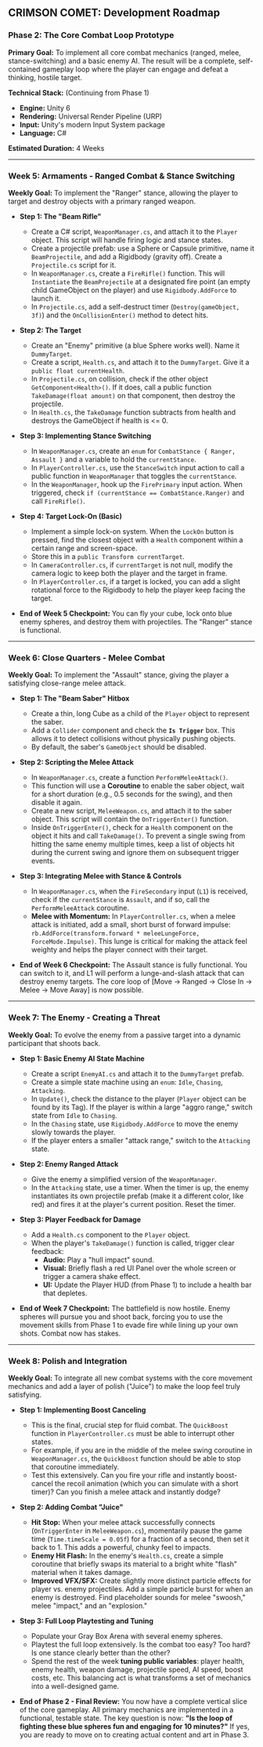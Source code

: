 ## **CRIMSON COMET: Development Roadmap**

### **Phase 2: The Core Combat Loop Prototype**

**Primary Goal:** To implement all core combat mechanics (ranged, melee, stance-switching) and a basic enemy AI. The result will be a complete, self-contained gameplay loop where the player can engage and defeat a thinking, hostile target.

**Technical Stack:** (Continuing from Phase 1)
*   **Engine:** Unity 6
*   **Rendering:** Universal Render Pipeline (URP)
*   **Input:** Unity's modern Input System package
*   **Language:** C#

**Estimated Duration:** 4 Weeks

---

### **Week 5: Armaments - Ranged Combat & Stance Switching**

**Weekly Goal:** To implement the "Ranger" stance, allowing the player to target and destroy objects with a primary ranged weapon.

*   **Step 1: The "Beam Rifle"**
    *   Create a C# script, `WeaponManager.cs`, and attach it to the `Player` object. This script will handle firing logic and stance states.
    *   Create a projectile prefab: use a Sphere or Capsule primitive, name it `BeamProjectile`, and add a Rigidbody (gravity off). Create a `Projectile.cs` script for it.
    *   In `WeaponManager.cs`, create a `FireRifle()` function. This will `Instantiate` the `BeamProjectile` at a designated fire point (an empty child GameObject on the player) and use `Rigidbody.AddForce` to launch it.
    *   In `Projectile.cs`, add a self-destruct timer (`Destroy(gameObject, 3f)`) and the `OnCollisionEnter()` method to detect hits.

*   **Step 2: The Target**
    *   Create an "Enemy" primitive (a blue Sphere works well). Name it `DummyTarget`.
    *   Create a script, `Health.cs`, and attach it to the `DummyTarget`. Give it a `public float currentHealth`.
    *   In `Projectile.cs`, on collision, check if the other object `GetComponent<Health>()`. If it does, call a public function `TakeDamage(float amount)` on that component, then destroy the projectile.
    *   In `Health.cs`, the `TakeDamage` function subtracts from health and destroys the GameObject if health is <= 0.

*   **Step 3: Implementing Stance Switching**
    *   In `WeaponManager.cs`, create an `enum` for `CombatStance { Ranger, Assault }` and a variable to hold the `currentStance`.
    *   In `PlayerController.cs`, use the `StanceSwitch` input action to call a public function in `WeaponManager` that toggles the `currentStance`.
    *   In the `WeaponManager`, hook up the `FirePrimary` input action. When triggered, check `if (currentStance == CombatStance.Ranger)` and call `FireRifle()`.

*   **Step 4: Target Lock-On (Basic)**
    *   Implement a simple lock-on system. When the `LockOn` button is pressed, find the closest object with a `Health` component within a certain range and screen-space.
    *   Store this in a `public Transform currentTarget`.
    *   In `CameraController.cs`, if `currentTarget` is not null, modify the camera logic to keep both the player and the target in frame.
    *   In `PlayerController.cs`, if a target is locked, you can add a slight rotational force to the Rigidbody to help the player keep facing the target.

*   **End of Week 5 Checkpoint:** You can fly your cube, lock onto blue enemy spheres, and destroy them with projectiles. The "Ranger" stance is functional.

---

### **Week 6: Close Quarters - Melee Combat**

**Weekly Goal:** To implement the "Assault" stance, giving the player a satisfying close-range melee attack.

*   **Step 1: The "Beam Saber" Hitbox**
    *   Create a thin, long Cube as a child of the `Player` object to represent the saber.
    *   Add a `Collider` component and check the **`Is Trigger`** box. This allows it to detect collisions without physically pushing objects.
    *   By default, the saber's `GameObject` should be disabled.

*   **Step 2: Scripting the Melee Attack**
    *   In `WeaponManager.cs`, create a function `PerformMeleeAttack()`.
    *   This function will use a **Coroutine** to enable the saber object, wait for a short duration (e.g., 0.5 seconds for the swing), and then disable it again.
    *   Create a new script, `MeleeWeapon.cs`, and attach it to the saber object. This script will contain the `OnTriggerEnter()` function.
    *   Inside `OnTriggerEnter()`, check for a `Health` component on the object it hits and call `TakeDamage()`. To prevent a single swing from hitting the same enemy multiple times, keep a list of objects hit during the current swing and ignore them on subsequent trigger events.

*   **Step 3: Integrating Melee with Stance & Controls**
    *   In `WeaponManager.cs`, when the `FireSecondary` input (`L1`) is received, check if the `currentStance` is `Assault`, and if so, call the `PerformMeleeAttack` coroutine.
    *   **Melee with Momentum:** In `PlayerController.cs`, when a melee attack is initiated, add a small, short burst of forward impulse: `rb.AddForce(transform.forward * meleeLungeForce, ForceMode.Impulse)`. This lunge is critical for making the attack feel weighty and helps the player connect with their target.

*   **End of Week 6 Checkpoint:** The Assault stance is fully functional. You can switch to it, and L1 will perform a lunge-and-slash attack that can destroy enemy targets. The core loop of [Move -> Ranged -> Close In -> Melee -> Move Away] is now possible.

---

### **Week 7: The Enemy - Creating a Threat**

**Weekly Goal:** To evolve the enemy from a passive target into a dynamic participant that shoots back.

*   **Step 1: Basic Enemy AI State Machine**
    *   Create a script `EnemyAI.cs` and attach it to the `DummyTarget` prefab.
    *   Create a simple state machine using an `enum`: `Idle`, `Chasing`, `Attacking`.
    *   In `Update()`, check the distance to the player (`Player` object can be found by its Tag). If the player is within a large "aggro range," switch state from `Idle` to `Chasing`.
    *   In the `Chasing` state, use `Rigidbody.AddForce` to move the enemy slowly towards the player.
    *   If the player enters a smaller "attack range," switch to the `Attacking` state.

*   **Step 2: Enemy Ranged Attack**
    *   Give the enemy a simplified version of the `WeaponManager`.
    *   In the `Attacking` state, use a timer. When the timer is up, the enemy instantiates its own projectile prefab (make it a different color, like red) and fires it at the player's current position. Reset the timer.

*   **Step 3: Player Feedback for Damage**
    *   Add a `Health.cs` component to the `Player` object.
    *   When the player's `TakeDamage()` function is called, trigger clear feedback:
        *   **Audio:** Play a "hull impact" sound.
        *   **Visual:** Briefly flash a red UI Panel over the whole screen or trigger a camera shake effect.
        *   **UI:** Update the Player HUD (from Phase 1) to include a health bar that depletes.

*   **End of Week 7 Checkpoint:** The battlefield is now hostile. Enemy spheres will pursue you and shoot back, forcing you to use the movement skills from Phase 1 to evade fire while lining up your own shots. Combat now has stakes.

---

### **Week 8: Polish and Integration**

**Weekly Goal:** To integrate all new combat systems with the core movement mechanics and add a layer of polish ("Juice") to make the loop feel truly satisfying.

*   **Step 1: Implementing Boost Canceling**
    *   This is the final, crucial step for fluid combat. The `QuickBoost` function in `PlayerController.cs` must be able to interrupt other states.
    *   For example, if you are in the middle of the melee swing coroutine in `WeaponManager.cs`, the `QuickBoost` function should be able to stop that coroutine immediately.
    *   Test this extensively. Can you fire your rifle and instantly boost-cancel the recoil animation (which you can simulate with a short timer)? Can you finish a melee attack and instantly dodge?

*   **Step 2: Adding Combat "Juice"**
    *   **Hit Stop:** When your melee attack successfully connects (`OnTriggerEnter` in `MeleeWeapon.cs`), momentarily pause the game time (`Time.timeScale = 0.05f`) for a fraction of a second, then set it back to 1. This adds a powerful, chunky feel to impacts.
    *   **Enemy Hit Flash:** In the enemy's `Health.cs`, create a simple coroutine that briefly swaps its material to a bright white "flash" material when it takes damage.
    *   **Improved VFX/SFX:** Create slightly more distinct particle effects for player vs. enemy projectiles. Add a simple particle burst for when an enemy is destroyed. Find placeholder sounds for melee "swoosh," melee "impact," and an "explosion."

*   **Step 3: Full Loop Playtesting and Tuning**
    *   Populate your Gray Box Arena with several enemy spheres.
    *   Playtest the full loop extensively. Is the combat too easy? Too hard? Is one stance clearly better than the other?
    *   Spend the rest of the week **tuning public variables**: player health, enemy health, weapon damage, projectile speed, AI speed, boost costs, etc. This balancing act is what transforms a set of mechanics into a well-designed game.

*   **End of Phase 2 - Final Review:** You now have a complete vertical slice of the core gameplay. All primary mechanics are implemented in a functional, testable state. The key question is now: **"Is the loop of fighting these blue spheres fun and engaging for 10 minutes?"** If yes, you are ready to move on to creating actual content and art in Phase 3.